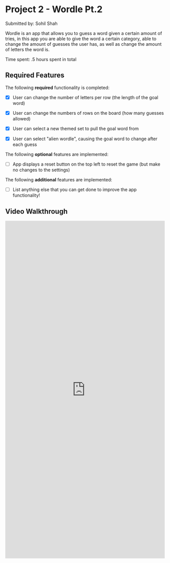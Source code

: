 # Project 2 - Wordle Pt.2

Submitted by: Sohil Shah

Wordle is an app that allows you to guess a word given a certain amount of tries, in this app you are able to give the word a certain category, able to change the amount of guesses the user has, as well as change the amount of letters the word is. 

Time spent: .5 hours spent in total

## Required Features

The following **required** functionality is completed:

- [x] User can change the number of letters per row (the length of the goal word)
- [x] User can change the numbers of rows on the board (how many guesses allowed)
- [x] User can select a new themed set to pull the goal word from
- [x] User can select "alien wordle", causing the goal word to change after each guess


The following **optional** features are implemented:

- [ ] App displays a reset button on the top left to reset the game (but make no changes to the settings)

The following **additional** features are implemented:

- [ ] List anything else that you can get done to improve the app functionality!

## Video Walkthrough

<div style="position: relative; padding-bottom: 210.9375%; height: 0;">
    <iframe src="https://www.loom.com/embed/979b5c612d3f4065994c1cab2e5a1c08?sid=b17b8b8f-9108-446f-ab67-3f0b1082365d" frameborder="0" webkitallowfullscreen mozallowfullscreen allowfullscreen style="position: absolute; top: 0; left: 0; width: 100%; height: 100%;">
        
    </iframe>
</div>

## Notes

Fully understanding how to unwrap optionals and making the code shorter

## License

    Copyright [yyyy] [name of copyright owner]

    Licensed under the Apache License, Version 2.0 (the "License");
    you may not use this file except in compliance with the License.
    You may obtain a copy of the License at

        http://www.apache.org/licenses/LICENSE-2.0

    Unless required by applicable law or agreed to in writing, software
    distributed under the License is distributed on an "AS IS" BASIS,
    WITHOUT WARRANTIES OR CONDITIONS OF ANY KIND, either express or implied.
    See the License for the specific language governing permissions and
    limitations under the License.

